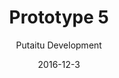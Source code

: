 ---
title: 'Prototype 5'
footer: d27bd9b77239ed4ed6384199c0867d749f549842
sections:
    -
        template: banner
        text: '# Stop Playing / Metabeta game loop'
        color: '#0a56e4'
        theme: dark
    -
        template: richTextSection
        text: "<h2 id=\"stop-playing\">Stop Playing</h2>\n\n<h3 id=\"first-idea\">First idea</h3>\n\n<p>The initial idea was &quot;a game that doesn&#39;t want to be played&quot;. When the game is actively stopping the player from playing the game, and the player has to fight to play the game, it creates a game in itself. Education was part of the game idea, through changing the game on an engine level, players can learn about the technical logic&nbsp;involved in making a game and the terms used in an engine. The inspiration came from the many interesting moments I had when I played around in the engine and saw&nbsp;some unintended but logical consequences of my actions.</p>\n\n<h3 id=\"background\">Background</h3>\n\n<p>After the group forming, my group members were&nbsp;worried about the game being very niche and boring to most people if we use too many technical terms, so we agreed to add some story elements and make it easier to understand. The&nbsp;story we came up with was that the game doesn&#39;t want to be played&nbsp;because it is unfinished, but the game designer wants the game to be played and therefore programmed some tools for the player to fight against the game.</p>\n\n<p>More specifically, we wanted the player to either find all the missing elements and basically try to build the game again, or to fix a challenge so it can be playable again (e.g. if the game is about fixing a glass, the player needs to break the glass first if the glass is not broken). All these provide a bit of a backward thinking since the player needs to know what the game is supposed to be, and then solve the puzzle by making the&nbsp;game work again.</p>\n\n<h3 id=\"prototype-game-loop\">Prototype: game loop</h3>\n\n<p>We then had to decide whether we want the player to fix one game instead of several, and we preferred a ball game as it is easy for the player to know how the game is supposed to be, and what to do to make it playable. We came up with the following game loop for the prototype:</p>\n\n<p>Try to play the game -&gt; Identify problems -&gt; find the fix -&gt; make the fix-&gt; try to play the game</p>\n\n<p>The problems could be for example missing gravity/collision of the ball, basket being to small, player being too weak to pick up the ball, ball moving too fast, player jumping too high, etc.</p>\n\n<p>In our playable prototype we made a sample level where player manipulated collision, gravity and scale to get a ball down from a platform, and then shoot it into a basket.</p>\n\n<h3 id=\"taking-a-detour\">Taking a detour</h3>\n\n<p>We went a bit off track, when we thought that a sensible story is needed to motivate the player to continue the game. We then tried&nbsp;to think of a story to answer the question why the&nbsp;player wants to fix the game and how the puzzles relate to each other, while being able to stay within the technical limitation and gameplay limitation. It was tough, and the one we agreed on in the end was a carnival theme: the games, or the puzzles are all carnival games, the score that player gets serves as a supporting goal, and the prize is an ultimate goal.</p>\n\n<p>However, after the feedback we got we realized that the theme and the narrative might not that essential, and its existence limits our exploration of the game mechanics because everything has to make sense in the theme and story context. The amount of work we need to do to convey the theme aesthetically might also be exceeding the scope of the assignment.</p>\n\n<h2 id=\"metabeta\">MetaBeta</h2>\n\n<p>When we decided to remove the narratives, we focused on how to make use of the mechanics we implemented in the technical&nbsp;prototype. There is no longer a limitation that a player must get score to reach a final goal in the end of the game, so the levels can stand alone and there is no need to connect them in a story sense, we have more freedom when designing the levels, and the procedure of actions can be more simple and straightforward.</p>\n\n<p>The game experience has been updated to be more focused on the satisfaction of manipulating&nbsp;the&nbsp;surrounding game objects in a metagame level. The game title is therefore also updated. Based on that we have a new game loop:</p>\n\n<p>Orientation -&gt; Find the goal (The door) -&gt; locate the button to activate the door -&gt; find the tool(ball) to activate the door -&gt; activate the door -&gt; reach the door -&gt; proceed to the next area -&gt; Orientation</p>\n\n<p>It is to be noted that the above is the designed game loop, from the play test results we can see that players do not necessarily get through the game loop in the same sequence in the beginning of the game loop, even though we were trying to communicate this sequence in the tutorial levels. Some players prefer to find the ball first, and figure out where the button is afterwards, and some activate the button first without knowing where the door is.</p>\n"
meta:
    id: 2968c3a2c2400d2b657525159fc53262745ca355
    parentId: f8d133111ad5ddad52a465c47d7cdbef5923fc8d
    language: en
date: '2016-12-3'
author: 'Putaitu Development'
permalink: /prototype-5/
layout: sectionPage
---